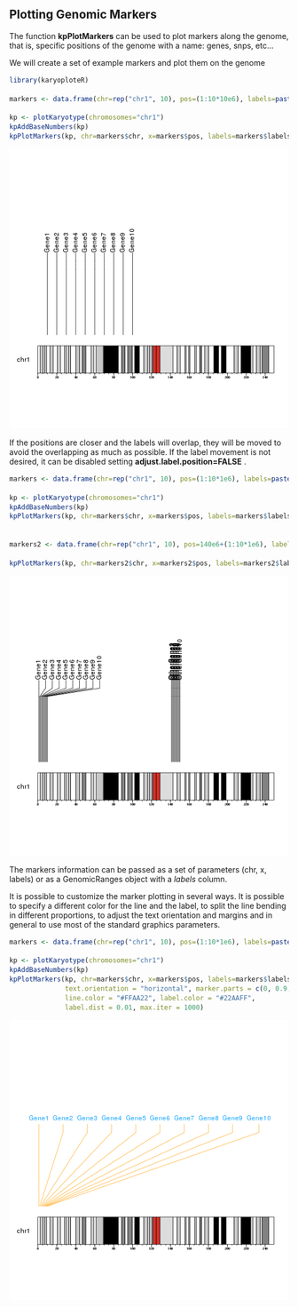 

## Plotting Genomic Markers

The function **kpPlotMarkers** can be used to plot markers along the genome,
that is, specific positions of the genome with a name: genes, snps, etc...

We will create a set of example markers and plot them on the genome



```r
library(karyoploteR)

markers <- data.frame(chr=rep("chr1", 10), pos=(1:10*10e6), labels=paste0("Gene", 1:10))

kp <- plotKaryotype(chromosomes="chr1")
kpAddBaseNumbers(kp)
kpPlotMarkers(kp, chr=markers$chr, x=markers$pos, labels=markers$labels)
```

![plot of chunk Figure1](figure/Figure1-1.png)

If the positions are closer and the labels will overlap, they will be moved to
avoid the overlapping as much as possible. If the label movement is not desired,
it can be disabled setting **adjust.label.position=FALSE** .



```r
markers <- data.frame(chr=rep("chr1", 10), pos=(1:10*1e6), labels=paste0("Gene", 1:10))

kp <- plotKaryotype(chromosomes="chr1")
kpAddBaseNumbers(kp)
kpPlotMarkers(kp, chr=markers$chr, x=markers$pos, labels=markers$labels)


markers2 <- data.frame(chr=rep("chr1", 10), pos=140e6+(1:10*1e6), labels=paste0("OtherGene", 1:10))

kpPlotMarkers(kp, chr=markers2$chr, x=markers2$pos, labels=markers2$labels, adjust.label.position=FALSE)
```

![plot of chunk Figure2](figure/Figure2-1.png)

The markers information can be passed as a set of parameters (chr, x, labels) or
as a GenomicRanges object with a *labels* column.

It is possible to customize the marker plotting in several ways. It is possible
to specify a different color for the line and the label, to split the line 
bending in different proportions, to adjust the text orientation and margins and
in general to use most of the standard graphics parameters.


```r
markers <- data.frame(chr=rep("chr1", 10), pos=(1:10*1e6), labels=paste0("Gene", 1:10))

kp <- plotKaryotype(chromosomes="chr1")
kpAddBaseNumbers(kp)
kpPlotMarkers(kp, chr=markers$chr, x=markers$pos, labels=markers$labels,
              text.orientation = "horizontal", marker.parts = c(0, 0.9, 0.1),
              line.color = "#FFAA22", label.color = "#22AAFF", 
              label.dist = 0.01, max.iter = 1000)
```

![plot of chunk Figure3](figure/Figure3-1.png)

